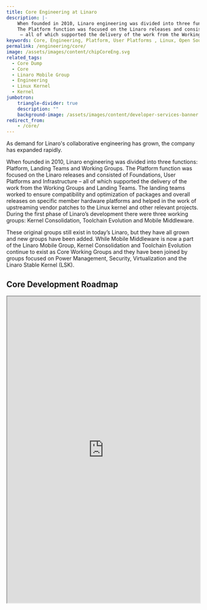 ```yaml
---
title: Core Engineering at Linaro
description: |-
    When founded in 2010, Linaro engineering was divided into three functions - Platform, Landing Teams and Working Groups.
    The Platform function was focused on the Linaro releases and consisted of Foundations, User Platforms and Infrastructure
     – all of which supported the delivery of the work from the Working Groups and Landing Teams.
keywords: Core, Engineering, Platform, User Platforms , Linux, Open Source, hardware platforms, upstreaming, Linux kernel, Toolchain, Mobile Middleware
permalink: /engineering/core/
image: /assets/images/content/chipCoreEng.svg
related_tags:
  - Core Dump
  - Core
  - Linaro Mobile Group
  - Engineering
  - Linux Kernel
  - Kernel
jumbotron:
    triangle-divider: true
    description: ""
    background-image: /assets/images/content/developer-services-banner.jpg
redirect_from:
    - /core/
---
```

As demand for Linaro's collaborative engineering has grown, the company has expanded rapidly.

When founded in 2010, Linaro engineering was divided into three functions: Platform, Landing Teams and Working Groups. The Platform function was focused on the Linaro releases and consisted of Foundations, User Platforms and Infrastructure – all of which supported the delivery of the work from the Working Groups and Landing Teams. The landing teams worked to ensure compatibility and optimization of packages and overall releases on specific member hardware platforms and helped in the work of upstreaming vendor patches to the Linux kernel and other relevant projects. During the first phase of Linaro’s development there were three working groups: Kernel Consolidation, Toolchain Evolution and Mobile Middleware.

These original groups still exist in today’s Linaro, but they have all grown and new groups have been added. While Mobile Middleware is now a part of the Linaro Mobile Group, Kernel Consolidation and Toolchain Evolution continue to exist as Core Working Groups and they have been joined by groups focused on Power Management, Security, Virtualization and the Linaro Stable Kernel (LSK).

## Core Development Roadmap

<iframe src="https://eu.roadmunk.com/publish/aa3dadfda2f77f43c539cc853246a801be9858b1" width="100%" height="800px"></iframe>
